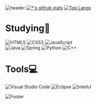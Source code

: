 
![header](https://capsule-render.vercel.app/api?type=waving&color=auto&height=200&section=header&text=Introduce%20me&fontAlign=50&fontAlignY=70&fontSize=90&fontColor=444444)
[![*'s github stats](https://github-readme-stats.vercel.app/api?username=gayoung12345)](https://github.com/gayoung12345)
[![Top Langs](https://github-readme-stats.vercel.app/api/top-langs/?username=gayoung12345)](https://github.com/gayoung12345/github-readme-stats)


# Studying📖
![HTML5](https://img.shields.io/badge/html5-%23E34F26.svg?style=for-the-badge&logo=html5&logoColor=white)
![CSS3](https://img.shields.io/badge/css3-%231572B6.svg?style=for-the-badge&logo=css3&logoColor=white)
![JavaScript](https://img.shields.io/badge/javascript-%23323330.svg?style=for-the-badge&logo=javascript&logoColor=%23F7DF1E)
<br>
![Java](https://img.shields.io/badge/java-%23ED8B00.svg?style=for-the-badge&logo=java&logoColor=white)
![Spring](https://img.shields.io/badge/Spring-6DB33F?style=for-the-badge&logo=Spring&logoColor=white)
![Python](https://img.shields.io/badge/python-3670A0?style=for-the-badge&logo=python&logoColor=ffdd54)
![C++](https://img.shields.io/badge/c++-%2300599C.svg?style=for-the-badge&logo=c%2B%2B&logoColor=white)

# Tools💻
![Visual Studio Code](https://img.shields.io/badge/Visual%20Studio%20Code-0078d7.svg?style=for-the-badge&logo=visual-studio-code&logoColor=white)
![Eclipse](https://img.shields.io/badge/Eclipse-FE7A16.svg?style=for-the-badge&logo=Eclipse&logoColor=white)
![IntelliJ](https://img.shields.io/badge/intellij-000000?style=for-the-badge&logo=intellij&logoColor=white")

![Footer](https://capsule-render.vercel.app/api?type=waving&color=auto&height=200&section=footer)
